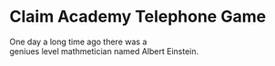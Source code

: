 ﻿# Claim Academy Telephone Game

One day a long time ago there was a  
geniues level mathmetician  named Albert Einstein.